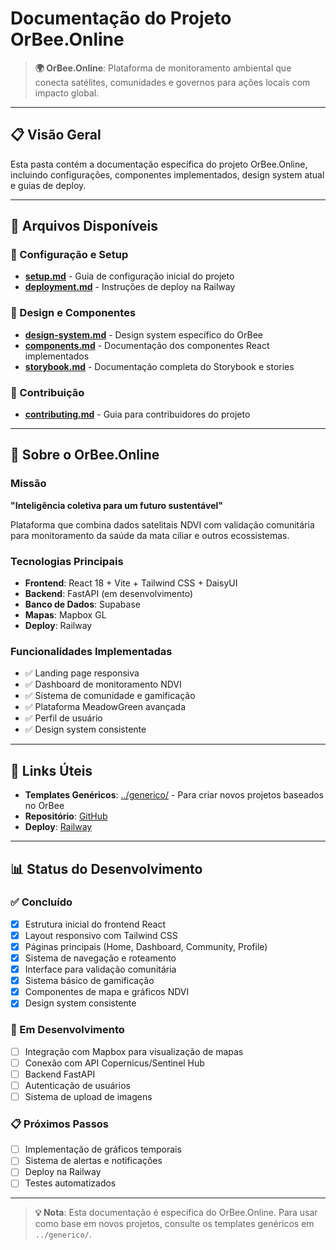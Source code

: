 # Documentação do Projeto OrBee.Online

> **🌍 OrBee.Online**: Plataforma de monitoramento ambiental que conecta satélites, comunidades e governos para ações locais com impacto global.

---

## 📋 Visão Geral

Esta pasta contém a documentação específica do projeto OrBee.Online, incluindo configurações, componentes implementados, design system atual e guias de deploy.

---

## 📁 Arquivos Disponíveis

### 🔧 Configuração e Setup

- **[setup.md](./setup.md)** - Guia de configuração inicial do projeto
- **[deployment.md](./deployment.md)** - Instruções de deploy na Railway

### 🎨 Design e Componentes

- **[design-system.md](./design-system.md)** - Design system específico do OrBee
- **[components.md](./components.md)** - Documentação dos componentes React implementados
- **[storybook.md](./storybook.md)** - Documentação completa do Storybook e stories

### 🤝 Contribuição

- **[contributing.md](./contributing.md)** - Guia para contribuidores do projeto

---

## 🎯 Sobre o OrBee.Online

### Missão

**"Inteligência coletiva para um futuro sustentável"**

Plataforma que combina dados satelitais NDVI com validação comunitária para monitoramento da saúde da mata ciliar e outros ecossistemas.

### Tecnologias Principais

- **Frontend**: React 18 + Vite + Tailwind CSS + DaisyUI
- **Backend**: FastAPI (em desenvolvimento)
- **Banco de Dados**: Supabase
- **Mapas**: Mapbox GL
- **Deploy**: Railway

### Funcionalidades Implementadas

- ✅ Landing page responsiva
- ✅ Dashboard de monitoramento NDVI
- ✅ Sistema de comunidade e gamificação
- ✅ Plataforma MeadowGreen avançada
- ✅ Perfil de usuário
- ✅ Design system consistente

---

## 🔗 Links Úteis

- **Templates Genéricos**: [../generico/](../generico/) - Para criar novos projetos baseados no OrBee
- **Repositório**: [GitHub](https://github.com/seu-usuario/orbee.online)
- **Deploy**: [Railway](https://orbee-online.railway.app)

---

## 📊 Status do Desenvolvimento

### ✅ Concluído

- [x] Estrutura inicial do frontend React
- [x] Layout responsivo com Tailwind CSS
- [x] Páginas principais (Home, Dashboard, Community, Profile)
- [x] Sistema de navegação e roteamento
- [x] Interface para validação comunitária
- [x] Sistema básico de gamificação
- [x] Componentes de mapa e gráficos NDVI
- [x] Design system consistente

### 🔄 Em Desenvolvimento

- [ ] Integração com Mapbox para visualização de mapas
- [ ] Conexão com API Copernicus/Sentinel Hub
- [ ] Backend FastAPI
- [ ] Autenticação de usuários
- [ ] Sistema de upload de imagens

### 📋 Próximos Passos

- [ ] Implementação de gráficos temporais
- [ ] Sistema de alertas e notificações
- [ ] Deploy na Railway
- [ ] Testes automatizados

---

> **💡 Nota**: Esta documentação é específica do OrBee.Online. Para usar como base em novos projetos, consulte os templates genéricos em `../generico/`.
